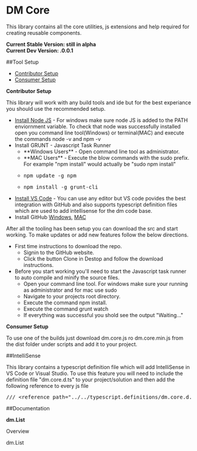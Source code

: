 # DM Core

This library contains all the core utilities, js extensions and help required for creating reusable components.

**Current Stable Version: still in alpha**<br>
**Current Dev Version: .0.0.1**

##Tool Setup

<ul>
	<li><a href="#ContributorSetup">Contributor Setup</a></li>
	<li><a href="#ConsumerSetup">Consumer Setup</a></li>
</ul>

<span name="#ContributorSetup" id="#ContributorSetup">**Contributor Setup**</span>

This library will work with any build tools and ide but for the best experiance you should use the recommended setup.

<ul>
	<li><a href="https://nodejs.org/download/" target="_blank">Install Node JS</a> - For windows make sure node JS is added to the PATH enviornment variable. To check that node was successfully installed open you command line tool(Windows) or terminal(MAC) and execute the commands node -v and npm -v</li>
	<li>Install GRUNT - Javascript Task Runner
		<ul>
			<li>**Windows Users** - Open command line tool as administrator.</li>
			<li>**MAC Users** - Execute the blow commands with the sudo prefix. For example "npm install" would actually be "sudo npm install"</li>
			<li><pre>npm update -g npm</pre></li>
			<li><pre>npm install -g grunt-cli</pre></li>
		</ul>
	</li>
	<li><a href="https://www.visualstudio.com/en-us/products/code-vs.aspx" target="_blank">Install VS Code</a> - You can use any editor but VS code povides the best integration with GitHub and also supports typescript definition files which are used to add intellisense for the dm code base.</li>
	<li>Install GitHub <a href="https://windows.github.com/" target="_blank">Windows</a>, <a href="https://mac.github.com/" target="_blank">MAC</a></li>
</ul>

After all the tooling has been setup you can download the src and start working. To make updates or add new features follow the below directions.

<ul>
	<li>
		First time instructions to download the repo.
		<ul>
			<li>Signin to the GitHub website.</li>
			<li>Click the button Clone in Destop and follow the download instructions.</li>		
		</ul>
	</li>
	<li>
		Before you start working you'll need to start the Javascript task runner to auto compile and minify the source files.
		<ul>
			<li>Open your command line tool. For windows make sure your running as administrator and for mac use sudo</li>
			<li>Navigate to your projects root directory.</li>
			<li>Execute the command npm install.</li>
			<li>Execute the command grunt watch</li>
			<li>If everything was successful you shold see the output "Waiting..."</li>
		</ul>
	</li>		
</ul>


**Consumer Setup**

To use one of the builds just download dm.core.js ro dm.core.min.js from the dist folder under scripts and add it to your project. 

##IntelliSense

This library contains a typescript definition file which will add IntelliSense in VS Code or Visual Studio. To use this feature you will need to include the definition file "dm.core.d.ts" to your project/solution and then add the following reference to every js file 
<pre>/// &lt;reference path="../../typescript.definitions/dm.core.d.ts"/&gt;</pre>


##Documentation

**dm.List**

Overview<br>
	
dm.List  